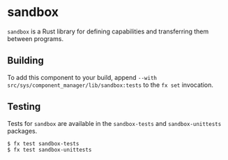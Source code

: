 # sandbox

`sandbox` is a Rust library for defining capabilities and transferring them
between programs.

## Building

To add this component to your build, append
`--with src/sys/component_manager/lib/sandbox:tests`
to the `fx set` invocation.

## Testing

Tests for `sandbox` are available in the `sandbox-tests` and `sandbox-unittests`
packages.

```
$ fx test sandbox-tests
$ fx test sandbox-unittests
```

